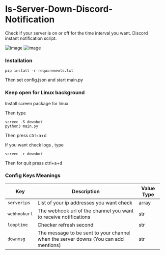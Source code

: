 # Is-Server-Down-Discord-Notification

Check if your server is on or off for the time interval you want. Discord instant notification script.

![image](https://user-images.githubusercontent.com/38614710/106111494-1fe6bc00-615d-11eb-94b2-95ea46aa111d.png)
![image](https://user-images.githubusercontent.com/38614710/106111858-a00d2180-615d-11eb-9e98-7c6b50bdffe0.png)


### Installation

`pip install -r requirements.txt`

Then set config.json and start main.py

### Keep open for Linux background

Install screen package for linux

Then type

```
screen -S downbot
python3 main.py
```

Then press ctrl+a+d

If you want check logs , type

```
screen -r downbot
```

Then for quit press ctrl+a+d

### Config Keys Meanings

| Key          | Description                                                                         | Value Type |
| ------------ | ----------------------------------------------------------------------------------- | ---------- |
| `serverips`  | List of your ip addresses you want check                                            | array      |
| `webhookurl` | The webhook url of the channel you want to receive notifications                    | str        |
| `looptime`   | Checker refresh second                                                              | str        |
| `downmsg`    | The message to be sent to your channel when the server downs (You can add mentions) | str        |
